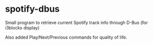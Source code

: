 # spotify-dbus

Small program to retrieve current Spotify track info through D-Bus (for i3blocks display)

Also added Play/Next/Previous commands for quality of life.
